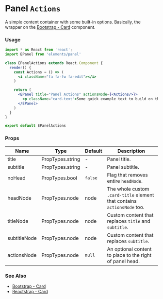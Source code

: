 # Panel `Actions`

A simple content container with some built-in options. Basically, the wrapper on the [Bootstrap - Card](http://getbootstrap.com/docs/4.0/components/card/) component.

<!-- STORY -->

### Usage

```js
import * as React from 'react';
import EPanel from 'elements/panel'
```
```jsx
class EPanelActions extends React.Component {
  render() {
    const Actions = () => (
      <i className="fa fa-fw fa-edit"></i>
    )

    return (
      <EPanel title="Panel Actions" actionsNode={<Actions/>}>
        <p className="card-text">Some quick example text to build on the card title and make up the bulk of the card's content.</p>
      </EPanel>
    )
  }
}

export default EPanelActions
```

### Props

| Name         | Type             | Default | Description |
|--------------|------------------|---------|-------------|
| title        | PropTypes.string | -       | Panel title. |
| subtitle     | PropTypes.string | -       | Panel subtitle. |
| noHead       | PropTypes.bool   | `false` | Flag that removes entire `headNode`. |
| headNode     | PropTypes.node   | node    | The whole custom `.card-title` element that contains `actionsNode` too. |
| titleNode    | PropTypes.node   | node    | Custom content that replaces `title` and `subtitle`. |
| subtitleNode | PropTypes.node   | node    | Custom content that replaces `subtitle`. |
| actionsNode  | PropTypes.node   | `null`  | An optional content to place to the right of panel head. |


### See Also
- [Bootstrap - Card](http://getbootstrap.com/docs/4.0/components/card/)
- [Reactstrap - Card](https://reactstrap.github.io/components/card/)

